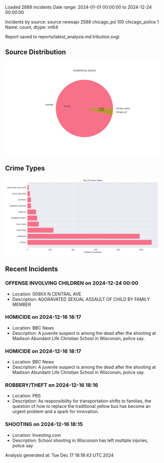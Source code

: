 
Loaded 2689 incidents
Date range: 2024-01-01 00:00:00 to 2024-12-24 00:00:00

Incidents by source:
source
newsapi           2588
chicago_pd         100
chicago_police       1
Name: count, dtype: int64

Report saved to reports/latest_analysis.md
tribution.svg)

## Source Distribution
![Source Distribution](images/source_distribution.svg)

## Crime Types
![Crime Types](images/crime_types.svg)

## Recent Incidents

### OFFENSE INVOLVING CHILDREN on 2024-12-24 00:00
- Location: 009XX N CENTRAL AVE
- Description: AGGRAVATED SEXUAL ASSAULT OF CHILD BY FAMILY MEMBER


### HOMICIDE on 2024-12-16 18:17
- Location: BBC News
- Description: A juvenile suspect is among the dead after the shooting at Madison Abundant Life Christian School in Wisconsin, police say.


### HOMICIDE on 2024-12-16 18:17
- Location: BBC News
- Description: A juvenile suspect is among the dead after the shooting at Madison Abundant Life Christian School in Wisconsin, police say.


### ROBBERY/THEFT on 2024-12-16 18:16
- Location: PBS
- Description: As responsibility for transportation shifts to families, the question of how to replace the traditional yellow bus has become an urgent problem and a spark for innovation.


### SHOOTING on 2024-12-16 18:15
- Location: Investing.com
- Description: School shooting in Wisconsin has left multiple injuries, police say

Analysis generated at: Tue Dec 17 18:18:43 UTC 2024
